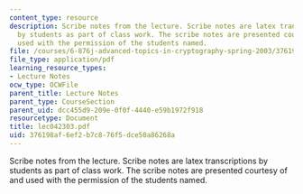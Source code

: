 ```yaml
---
content_type: resource
description: Scribe notes from the lecture. Scribe notes are latex transcriptions
  by students as part of class work. The scribe notes are presented courtesy of and
  used with the permission of the students named.
file: /courses/6-876j-advanced-topics-in-cryptography-spring-2003/376198af6ef2b7c876f5dce50a86268a_lec042303.pdf
file_type: application/pdf
learning_resource_types:
- Lecture Notes
ocw_type: OCWFile
parent_title: Lecture Notes
parent_type: CourseSection
parent_uid: dcc455d9-209e-0f0f-4440-e59b1972f918
resourcetype: Document
title: lec042303.pdf
uid: 376198af-6ef2-b7c8-76f5-dce50a86268a
---
```

Scribe notes from the lecture. Scribe notes are latex transcriptions by students as part of class work. The scribe notes are presented courtesy of and used with the permission of the students named.

